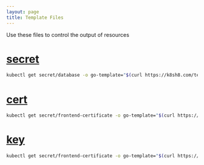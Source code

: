 ```yaml
---
layout: page
title: Template Files
---
```


Use these files to control the output of resources

# [secret](/template/secret)

```sh
kubectl get secret/database -o go-template="$(curl https://k8sh8.com/template/secret)"
```

# [cert](/template/cert)

```sh
kubectl get secret/frontend-certificate -o go-template="$(curl https://k8sh8.com/template/cert)" | openssl x509 -text
```

# [key](/template/key)

```sh
kubectl get secret/frontend-certificate -o go-template="$(curl https://k8sh8.com/template/key)" | openssl rsa -text
```
